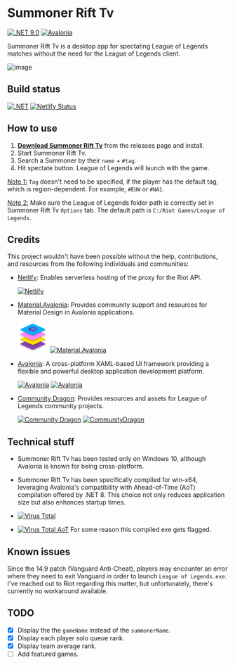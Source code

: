 # Summoner Rift Tv 

[![.NET 9.0](https://img.shields.io/badge/NET-8.0-brightgreen.svg)](https://github.com/dotnet/core/blob/main/release-notes/8.0/README.md)
[![Avalonia](https://img.shields.io/badge/Avalonia-11.0.10-brightgreen.svg)](https://avaloniaui.net)

Summoner Rift Tv is a desktop app for spectating League of Legends matches without the need for the League of Legends client.

![image](https://github.com/arturitus/SummonerRIftTv/assets/68915153/918eac73-c415-4ce8-9a1d-23a16d9accc3)

## Build status 
[![.NET](https://github.com/arturitus/SummonerRIftTv/actions/workflows/dotnet.yml/badge.svg)](https://github.com/arturitus/SummonerRIftTv/actions/workflows/dotnet.yml)
[![Netlify Status](https://api.netlify.com/api/v1/badges/dce4adb2-4213-4eae-bb88-0c978dff9f4a/deploy-status)](https://app.netlify.com/sites/summonerrifttv/deploys)

## How to use

1. **[Download Summoner Rift Tv](https://github.com/arturitus/SummonerRIftTv/releases/latest)** from the releases page and install.
2. Start Summoner Rift Tv.
3. Search a Summoner by their `name` + `#tag`.
4. Hit spectate button. League of Legends will launch with the game.

[Note 1:](#how-to-use/) `Tag` doesn't need to be specified, if the player has the default tag, which is region-dependent. For example, `#EUW` or `#NA1`.

[Note 2:](#how-to-use/) Make sure the League of Legends folder path is correctly set in Summoner Rift Tv `Options` tab. The default path is `C:/Riot Games/League of Legends`.

## Credits

This project wouldn't have been possible without the help, contributions, and resources from the following individuals and communities:

- [Netlify](https://www.netlify.com): Enables serverless hosting of the proxy for the Riot API.
  
    [![Netlify](https://www.netlify.com/img/deploy/button.svg)](https://www.netlify.com)

- [Material.Avalonia](https://github.com/AvaloniaCommunity/Material.Avalonia): Provides community support and resources for Material Design in Avalonia applications.
  
  [![Material.Avalonia](https://raw.githubusercontent.com/AvaloniaCommunity/Material.Avalonia/master/wiki/FavIcon.svg)](https://github.com/AvaloniaCommunity/Material.Avalonia)
  [![Material.Avalonia](https://img.shields.io/badge/Material.Avalonia-Community%20Support-red?logo=github)](https://github.com/AvaloniaCommunity/Material.Avalonia)

- [Avalonia](https://github.com/AvaloniaUI/Avalonia): A cross-platform XAML-based UI framework providing a flexible and powerful desktop application development platform.
  
  [![Avalonia](https://avaloniaui.net/img/logo/avalonia-white-purple.svg)](https://avaloniaui.net)
  [![Avalonia](https://img.shields.io/badge/Avalonia-UI%20Framework-blueviolet?logo=github)](https://github.com/AvaloniaUI/Avalonia)

- [Community Dragon](https://raw.communitydragon.org): Provides resources and assets for League of Legends community projects.
  
    [![Community Dragon](https://raw.communitydragon.org/.theme/logo.png)](https://raw.communitydragon.org)
    [![CommunityDragon](https://img.shields.io/badge/CommunityDragon-blue?logo=github)](https://github.com/CommunityDragon)

## Technical stuff

- Summoner Rift Tv has been tested only on Windows 10, although Avalonia is known for being cross-platform.
- Summoner Rift Tv has been specifically compiled for win-x64, leveraging Avalonia's compatibility with Ahead-of-Time (AoT) compilation offered by .NET 8. This choice not only reduces application size but also enhances startup times. 
    
- [![Virus Total](https://img.shields.io/badge/VirusTotal-Scan-blue?logo=virustotal)](https://www.virustotal.com/gui/file/8db9bcf730f9d5d816b1e1da69274e6788c08e91d326cb8973a30df087803da5/detection)
- [![Virus Total AoT](https://img.shields.io/badge/VirusTotal-AoT_Scan-blue?logo=virustotal)](https://www.virustotal.com/gui/file/bd0ef835d6e65b987d08173072a06446577eec28f656a362dee99125464e2247/detection)
    For some reason this compiled exe gets flagged.

## Known issues
Since the 14.9 patch (Vanguard Anti-Cheat), players may encounter an error where they need to exit Vanguard in order to launch `League of Legends.exe`.
I've reached out to Riot regarding this matter, but unfortunately, there's currently no workaround available.

## TODO
- [x] Display the the `gameName` instead of the `summonerName`.
- [x] Display each player solo queue rank.
- [x] Display team average rank.
- [ ] Add featured games.
